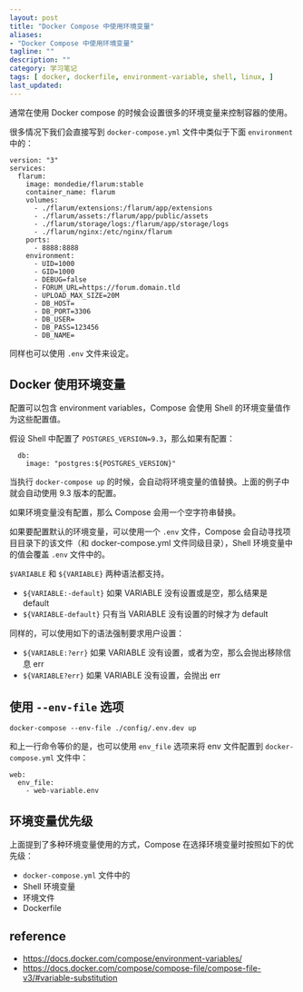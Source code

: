 ```yaml
---
layout: post
title: "Docker Compose 中使用环境变量"
aliases: 
- "Docker Compose 中使用环境变量"
tagline: ""
description: ""
category: 学习笔记
tags: [ docker, dockerfile, environment-variable, shell, linux, ]
last_updated:
---
```


通常在使用 Docker compose 的时候会设置很多的环境变量来控制容器的使用。

很多情况下我们会直接写到 `docker-compose.yml` 文件中类似于下面 `environment` 中的：

```
version: "3"
services:
  flarum:
    image: mondedie/flarum:stable
    container_name: flarum
    volumes:
      - ./flarum/extensions:/flarum/app/extensions
      - ./flarum/assets:/flarum/app/public/assets
      - ./flarum/storage/logs:/flarum/app/storage/logs
      - ./flarum/nginx:/etc/nginx/flarum
    ports:
      - 8888:8888
    environment:
      - UID=1000
      - GID=1000
      - DEBUG=false
      - FORUM_URL=https://forum.domain.tld
      - UPLOAD_MAX_SIZE=20M
      - DB_HOST=
      - DB_PORT=3306
      - DB_USER=
      - DB_PASS=123456
      - DB_NAME=
```

同样也可以使用 `.env` 文件来设定。

## Docker 使用环境变量
配置可以包含 environment variables，Compose 会使用 Shell 的环境变量值作为这些配置值。

假设 Shell 中配置了 `POSTGRES_VERSION=9.3`，那么如果有配置：

```
  db:
    image: "postgres:${POSTGRES_VERSION}"
```

当执行 `docker-compose up` 的时候，会自动将环境变量的值替换。上面的例子中就会自动使用 9.3 版本的配置。

如果环境变量没有配置，那么 Compose 会用一个空字符串替换。

如果要配置默认的环境变量，可以使用一个 `.env` 文件，Compose 会自动寻找项目目录下的该文件（和 docker-compose.yml 文件同级目录），Shell 环境变量中的值会覆盖 `.env` 文件中的。


`$VARIABLE` 和 `${VARIABLE}` 两种语法都支持。


- `${VARIABLE:-default}` 如果 VARIABLE 没有设置或是空，那么结果是 default
- `${VARIABLE-default}` 只有当 VARIABLE 没有设置的时候才为 default

同样的，可以使用如下的语法强制要求用户设置：

- `${VARIABLE:?err}` 如果 VARIABLE 没有设置，或者为空，那么会抛出移除信息 err
- `${VARIABLE?err}` 如果 VARIABLE 没有设置，会抛出 err

## 使用 `--env-file` 选项


    docker-compose --env-file ./config/.env.dev up

和上一行命令等价的是，也可以使用 `env_file` 选项来将 env 文件配置到 `docker-compose.yml` 文件中：

```
web:
  env_file:
    - web-variable.env
```

## 环境变量优先级
上面提到了多种环境变量使用的方式，Compose 在选择环境变量时按照如下的优先级：

- `docker-compose.yml` 文件中的
- Shell 环境变量
- 环境文件
- Dockerfile


## reference

- <https://docs.docker.com/compose/environment-variables/>
- <https://docs.docker.com/compose/compose-file/compose-file-v3/#variable-substitution>